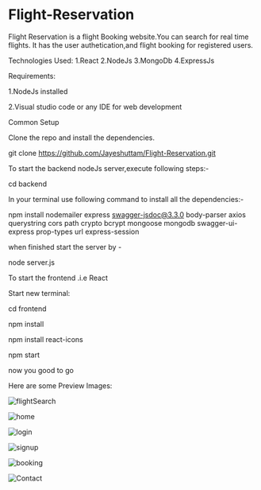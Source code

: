 # Flight-Reservation

Flight Reservation is a flight Booking website.You can search for real time flights.
It has the user authetication,and flight booking for registered users.

Technologies Used:
1.React
2.NodeJs
3.MongoDb
4.ExpressJs


Requirements:

1.NodeJs installed

2.Visual studio code or any IDE for web development


Common Setup

Clone the repo and install the dependencies.

git clone https://github.com/Jayeshuttam/Flight-Reservation.git

To start the backend nodeJs server,execute following steps:-

cd backend

In your terminal use following command to install all the dependencies:-

npm install nodemailer express swagger-jsdoc@3.3.0 body-parser axios querystring cors path crypto bcrypt mongoose mongodb swagger-ui-express prop-types url express-session

when finished start the server by -  

node server.js

To start the frontend .i.e React

Start new terminal:

cd frontend

npm install

npm install react-icons

npm start

now you good to go

Here are some Preview Images:

![flightSearch](https://user-images.githubusercontent.com/38659267/115032777-b2af1100-9e97-11eb-8c1a-b01a4738a4cc.png)

![home](https://user-images.githubusercontent.com/38659267/115032778-b2af1100-9e97-11eb-8497-ca6b58af1b71.png)

![login](https://user-images.githubusercontent.com/38659267/115032779-b347a780-9e97-11eb-89dd-81f626042df6.png)

![signup](https://user-images.githubusercontent.com/38659267/115032780-b347a780-9e97-11eb-9ff5-7794d17fc072.png)

![booking](https://user-images.githubusercontent.com/38659267/115032781-b347a780-9e97-11eb-8e72-aa204c992c6a.png)

![Contact](https://user-images.githubusercontent.com/38659267/115032785-b3e03e00-9e97-11eb-8bb8-9c9a705b9074.png)


